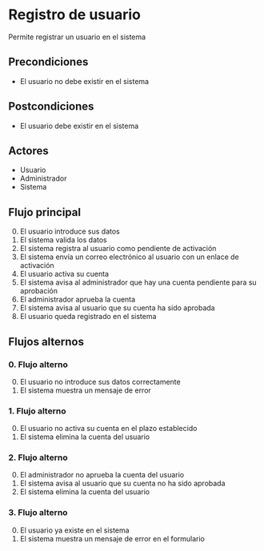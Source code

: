 # Registro de usuario

Permite registrar un usuario en el sistema

## Precondiciones

* El usuario no debe existir en el sistema

## Postcondiciones

* El usuario debe existir en el sistema

## Actores

* Usuario
* Administrador
* Sistema

## Flujo principal

0. El usuario introduce sus datos
1. El sistema valida los datos
2. El sistema registra al usuario como pendiente de activación
3. El sistema envía un correo electrónico al usuario con un enlace de activación
4. El usuario activa su cuenta
5. El sistema avisa al administrador que hay una cuenta pendiente para su aprobación
6. El administrador aprueba la cuenta
7. El sistema avisa al usuario que su cuenta ha sido aprobada
8. El usuario queda registrado en el sistema

## Flujos alternos

### 0.  Flujo alterno

0. El usuario no introduce sus datos correctamente
1. El sistema muestra un mensaje de error

### 1.  Flujo alterno

0. El usuario no activa su cuenta en el plazo establecido
1. El sistema elimina la cuenta del usuario

### 2.  Flujo alterno

0. El administrador no aprueba la cuenta del usuario
1. El sistema avisa al usuario que su cuenta no ha sido aprobada
2. El sistema elimina la cuenta del usuario

### 3.  Flujo alterno

0. El usuario ya existe en el sistema
1. El sistema muestra un mensaje de error en el formulario

